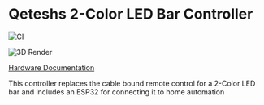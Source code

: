 # Qeteshs 2-Color LED Bar Controller

[![CI](https://github.com/Qeteshpony/LED-Bar-Controller/actions/workflows/ci.yml/badge.svg?branch=main)](https://github.com/Qeteshpony/LED-Bar-Controller/actions/workflows/ci.yml)

![3D Render](https://qeteshpony.github.io/LED-Bar-Controller/3D/LED-Bar-Controller-3D_top.png)

[Hardware Documentation](https://qeteshpony.github.io/LED-Bar-Controller)

This controller replaces the cable bound remote control for a 2-Color LED bar and includes an ESP32 for connecting it to home automation